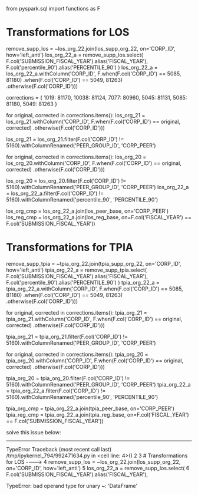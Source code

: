 from pyspark.sql import functions as F

# Transformations for LOS
remove_supp_los = ~los_org_22.join(los_supp_org_22, on='CORP_ID', how='left_anti')
los_org_22_a = remove_supp_los.select(
    F.col('SUBMISSION_FISCAL_YEAR').alias('FISCAL_YEAR'),
    F.col('percentile_90').alias('PERCENTILE_90')
)
los_org_22_a = los_org_22_a.withColumn('CORP_ID', 
                                   F.when(F.col('CORP_ID') == 5085, 81180)
                                   .when(F.col('CORP_ID') == 5049, 81263)
                                   .otherwise(F.col('CORP_ID')))

corrections = {
    1019: 81170,
    10038: 81124,
    7077: 80960,
    5045: 81131,
    5085: 81180,
    5049: 81263
}

for original, corrected in corrections.items():
    los_org_21 = los_org_21.withColumn('CORP_ID', 
                                       F.when(F.col('CORP_ID') == original, corrected)
                                       .otherwise(F.col('CORP_ID')))

los_org_21 = los_org_21.filter(F.col('CORP_ID') != 5160).withColumnRenamed('PEER_GROUP_ID', 'CORP_PEER')

for original, corrected in corrections.items():
    los_org_20 = los_org_20.withColumn('CORP_ID', 
                                       F.when(F.col('CORP_ID') == original, corrected)
                                       .otherwise(F.col('CORP_ID')))

los_org_20 = los_org_20.filter(F.col('CORP_ID') != 5160).withColumnRenamed('PEER_GROUP_ID', 'CORP_PEER')
los_org_22_a = los_org_22_a.filter(F.col('CORP_ID') != 5160).withColumnRenamed('percentile_90', 'PERCENTILE_90')

los_org_cmp = los_org_22_a.join(los_peer_base, on='CORP_PEER')
los_reg_cmp = los_org_22_a.join(los_reg_base, on=F.col('FISCAL_YEAR') == F.col('SUBMISSION_FISCAL_YEAR'))

# Transformations for TPIA
remove_supp_tpia = ~tpia_org_22.join(tpia_supp_org_22, on='CORP_ID', how='left_anti')
tpia_org_22_a = remove_supp_tpia.select(
    F.col('SUBMISSION_FISCAL_YEAR').alias('FISCAL_YEAR'),
    F.col('percentile_90').alias('PERCENTILE_90')
)
tpia_org_22_a = tpia_org_22_a.withColumn('CORP_ID', 
                                     F.when(F.col('CORP_ID') == 5085, 81180)
                                     .when(F.col('CORP_ID') == 5049, 81263)
                                     .otherwise(F.col('CORP_ID')))

for original, corrected in corrections.items():
    tpia_org_21 = tpia_org_21.withColumn('CORP_ID', 
                                         F.when(F.col('CORP_ID') == original, corrected)
                                         .otherwise(F.col('CORP_ID')))

tpia_org_21 = tpia_org_21.filter(F.col('CORP_ID') != 5160).withColumnRenamed('PEER_GROUP_ID', 'CORP_PEER')

for original, corrected in corrections.items():
    tpia_org_20 = tpia_org_20.withColumn('CORP_ID', 
                                         F.when(F.col('CORP_ID') == original, corrected)
                                         .otherwise(F.col('CORP_ID')))

tpia_org_20 = tpia_org_20.filter(F.col('CORP_ID') != 5160).withColumnRenamed('PEER_GROUP_ID', 'CORP_PEER')
tpia_org_22_a = tpia_org_22_a.filter(F.col('CORP_ID') != 5160).withColumnRenamed('percentile_90', 'PERCENTILE_90')

tpia_org_cmp = tpia_org_22_a.join(tpia_peer_base, on='CORP_PEER')
tpia_reg_cmp = tpia_org_22_a.join(tpia_reg_base, on=F.col('FISCAL_YEAR') == F.col('SUBMISSION_FISCAL_YEAR'))




solve this issue below:

---------------------------------------------------------------------------
TypeError                                 Traceback (most recent call last)
/tmp/ipykernel_794/992471634.py in <cell line: 4>()
      2 
      3 # Transformations for LOS
----> 4 remove_supp_los = ~los_org_22.join(los_supp_org_22, on='CORP_ID', how='left_anti')
      5 los_org_22_a = remove_supp_los.select(
      6     F.col('SUBMISSION_FISCAL_YEAR').alias('FISCAL_YEAR'),

TypeError: bad operand type for unary ~: 'DataFrame'
